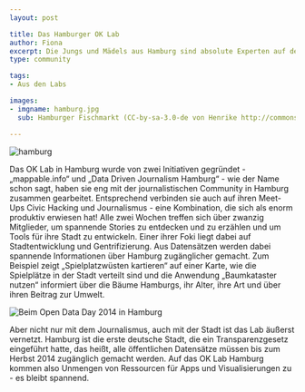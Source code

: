 ```yaml
---
layout: post

title: Das Hamburger OK Lab
author: Fiona
excerpt: Die Jungs und Mädels aus Hamburg sind absolute Experten auf dem Gebiet der Datenvisualisierung und unheimlich gut vernetzt. Wir wollen sie näher vorstellen...
type: community

tags:
- Aus den Labs

images:
- imgname: hamburg.jpg
  sub: Hamburger Fischmarkt (CC-by-sa-3.0-de von Henrike http://commons.wikimedia.org/wiki/User:Hendrike)

---
```

![hamburg](/blog/lab_profiles/hamburg.jpg)

Das OK Lab in Hamburg wurde von zwei Initiativen gegründet - „mappable.info“ und „Data Driven Journalism Hamburg“ - wie der Name schon sagt, haben sie eng mit der journalistischen Community in Hamburg zusammen gearbeitet. Entsprechend verbinden sie auch auf ihren Meet-Ups Civic Hacking und Journalismus - eine Kombination, die sich als enorm produktiv erwiesen hat!
Alle zwei Wochen treffen sich über zwanzig Mitglieder, um spannende Stories zu entdecken und zu erzählen und um Tools für ihre Stadt zu entwickeln. Einer ihrer Foki liegt dabei auf Stadtentwicklung und Gentrifizierung. Aus Datensätzen werden dabei spannende Informationen über Hamburg zugänglicher gemacht. Zum Beispiel zeigt „Spielplatzwüsten kartieren“ auf einer Karte, wie die Spielplätze in der Stadt verteilt sind und die Anwendung „Baumkataster nutzen“ informiert über die Bäume Hamburgs, ihr Alter, ihre Art und über ihren Beitrag zur Umwelt.

![Beim Open Data Day 2014 in Hamburg](/blog/lab_profiles/hamburg_2.jpg)

Aber nicht nur mit dem Journalismus, auch mit der Stadt ist das Lab äußerst vernetzt. Hamburg ist die erste deutsche Stadt, die ein Transparenzgesetz eingeführt hatte, das heißt, alle öffentlichen Datensätze müssen bis zum Herbst 2014 zugänglich gemacht werden. Auf das OK Lab Hamburg kommen also Unmengen von Ressourcen für Apps und Visualisierungen zu - es bleibt spannend.

